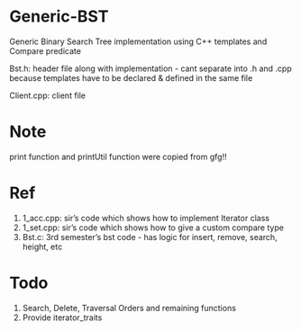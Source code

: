 # Generic-BST
Generic Binary Search Tree implementation using C++ templates and Compare predicate

Bst.h: header file along with implementation - cant separate into .h and .cpp because templates have to be declared & defined in the same file

Client.cpp: client file

# Note
print function and printUtil function were copied from gfg!!

# Ref
1. 1_acc.cpp: sir’s code which shows how to implement Iterator class
2. 1_set.cpp: sir’s code which shows how to give a custom compare type
3. Bst.c: 3rd semester’s bst code - has logic for insert, remove, search, height, etc

# Todo
1. Search, Delete, Traversal Orders and remaining functions
2. Provide iterator_traits
